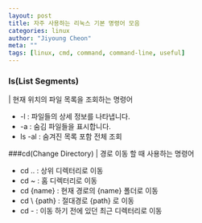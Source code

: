 ```yaml
---
layout: post
title: 자주 사용하는 리눅스 기본 명령어 모음
categories: linux
author: "Jiyoung Cheon"
meta: ""
tags: [linux, cmd, command, command-line, useful]
---
```


### ls(List Segments)
| 현재 위치의 파일 목록을 조회하는 명령어

  * -l : 파일들의 상세 정보를 나타냅니다.
  * -a : 숨김 파일들을 표시합니다.
  * ls -al : 숨겨진 목록 포함 전체 조회


###cd(Change Directory)
| 경로 이동 할 때 사용하는 명령어

  * cd .. : 상위 디렉터리로 이동
  * cd ~ : 홈 디렉터리로 이동
  * cd {name} : 현재 경로의 {name} 폴더로 이동
  * cd \ {path} : 절대경로 {path} 로 이동
  * cd - : 이동 하기 전에 있던 최근 디렉터리로 이동
